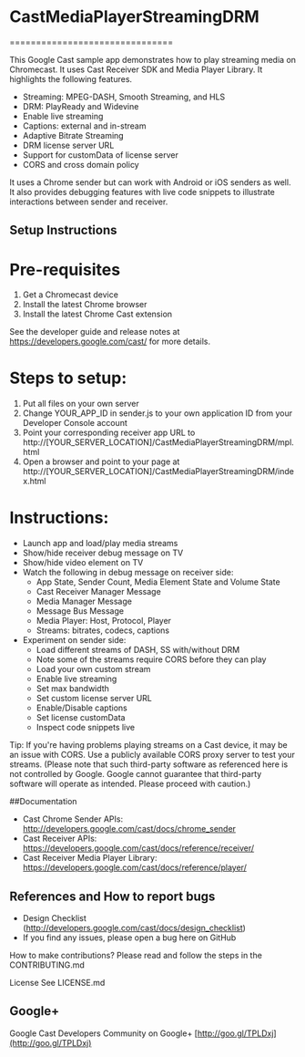 # CastMediaPlayerStreamingDRM
===============================

This Google Cast sample app demonstrates how to play streaming media on Chromecast.  It uses Cast Receiver SDK and Media Player Library.  It highlights the following features.

* Streaming: MPEG-DASH, Smooth Streaming, and HLS
* DRM: PlayReady and Widevine
* Enable live streaming
* Captions: external and in-stream
* Adaptive Bitrate Streaming
* DRM license server URL
* Support for customData of license server
* CORS and cross domain policy
 
It uses a Chrome sender but can work with Android or iOS senders as well.  It also provides debugging features with live code snippets to illustrate interactions between sender and receiver.  

## Setup Instructions

# Pre-requisites
1. Get a Chromecast device
2. Install the latest Chrome browser
3. Install the latest Chrome Cast extension

 See the developer guide and release notes at https://developers.google.com/cast/ for more details.
 
# Steps to setup:
1. Put all files on your own server
2. Change YOUR_APP_ID in sender.js to your own application ID from your Developer Console account
3. Point your corresponding receiver app URL to http://[YOUR_SERVER_LOCATION]/CastMediaPlayerStreamingDRM/mpl.html
4. Open a browser and point to your page at http://[YOUR_SERVER_LOCATION]/CastMediaPlayerStreamingDRM/index.html

# Instructions:
* Launch app and load/play media streams
* Show/hide receiver debug message on TV
* Show/hide video element on TV
* Watch the following in debug message on receiver side:
  * App State, Sender Count, Media Element State and Volume State
  * Cast Receiver Manager Message
  * Media Manager Message
  * Message Bus Message
  * Media Player: Host, Protocol, Player
  * Streams: bitrates, codecs, captions
* Experiment on sender side:
  * Load different streams of DASH, SS with/without DRM
  * Note some of the streams require CORS before they can play
  * Load your own custom stream
  * Enable live streaming
  * Set max bandwidth
  * Set custom license server URL
  * Enable/Disable captions
  * Set license customData
  * Inspect code snippets live

Tip: If you're having problems playing streams on a Cast device, it may be an issue with CORS. Use a publicly available CORS proxy server to test your streams. (Please note that such third-party software as referenced here is not controlled by Google. Google cannot guarantee that third-party software will operate as intended. Please proceed with caution.)

##Documentation
* Cast Chrome Sender APIs: http://developers.google.com/cast/docs/chrome_sender
* Cast Receiver APIs: https://developers.google.com/cast/docs/reference/receiver/
* Cast Receiver Media Player Library: https://developers.google.com/cast/docs/reference/player/

## References and How to report bugs
* Design Checklist (http://developers.google.com/cast/docs/design_checklist)
* If you find any issues, please open a bug here on GitHub

How to make contributions?
Please read and follow the steps in the CONTRIBUTING.md

License
See LICENSE.md

## Google+
 Google Cast Developers Community on Google+ [http://goo.gl/TPLDxj](http://goo.gl/TPLDxj)
